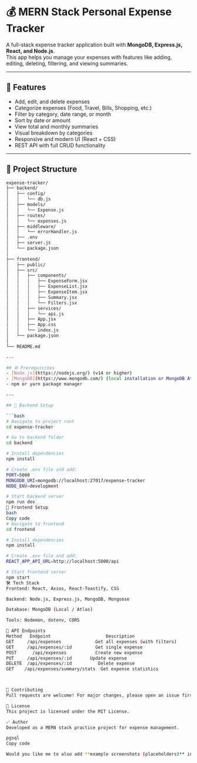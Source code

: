 # 💰 MERN Stack Personal Expense Tracker

A full-stack expense tracker application built with **MongoDB, Express.js, React, and Node.js**.  
This app helps you manage your expenses with features like adding, editing, deleting, filtering, and viewing summaries.

---

## 📌 Features
- Add, edit, and delete expenses
- Categorize expenses (Food, Travel, Bills, Shopping, etc.)
- Filter by category, date range, or month
- Sort by date or amount
- View total and monthly summaries
- Visual breakdown by categories
- Responsive and modern UI (React + CSS)
- REST API with full CRUD functionality

---

## 📁 Project Structure

```bash
expense-tracker/
├── backend/
│   ├── config/
│   │   └── db.js
│   ├── models/
│   │   └── Expense.js
│   ├── routes/
│   │   └── expenses.js
│   ├── middleware/
│   │   └── errorHandler.js
│   ├── .env
│   ├── server.js
│   └── package.json
│
├── frontend/
│   ├── public/
│   ├── src/
│   │   ├── components/
│   │   │   ├── ExpenseForm.jsx
│   │   │   ├── ExpenseList.jsx
│   │   │   ├── ExpenseItem.jsx
│   │   │   ├── Summary.jsx
│   │   │   └── Filters.jsx
│   │   ├── services/
│   │   │   └── api.js
│   │   ├── App.jsx
│   │   ├── App.css
│   │   └── index.js
│   └── package.json
│
└── README.md

---

## ⚙️ Prerequisites
- [Node.js](https://nodejs.org/) (v14 or higher)
- [MongoDB](https://www.mongodb.com/) (local installation or MongoDB Atlas)
- npm or yarn package manager

---

## 🚀 Backend Setup

```bash
# Navigate to project root
cd expense-tracker

# Go to backend folder
cd backend

# Install dependencies
npm install

# Create .env file and add:
PORT=5000
MONGODB_URI=mongodb://localhost:27017/expense-tracker
NODE_ENV=development

# Start backend server
npm run dev
🎨 Frontend Setup
bash
Copy code
# Navigate to frontend
cd frontend

# Install dependencies
npm install

# Create .env file and add:
REACT_APP_API_URL=http://localhost:5000/api

# Start frontend server
npm start
🛠️ Tech Stack
Frontend: React, Axios, React-Toastify, CSS

Backend: Node.js, Express.js, MongoDB, Mongoose

Database: MongoDB (Local / Atlas)

Tools: Nodemon, dotenv, CORS

📡 API Endpoints
Method	 Endpoint	                  Description
GET	    /api/expenses	          Get all expenses (with filters)
GET   	/api/expenses/:id	      Get single expense
POST	  /api/expenses	          Create new expense
PUT   	/api/expenses/:id      	Update expense
DELETE	/api/expenses/:id	       Delete expense
GET	   /api/expenses/summary/stats	Get expense statistics



🤝 Contributing
Pull requests are welcome! For major changes, please open an issue first to discuss what you’d like to change.

📜 License
This project is licensed under the MIT License.

✅ Author
Developed as a MERN stack practice project for expense management.

pgsql
Copy code

Would you like me to also add **example screenshots (placeholders)** in the README so it looks more professional on GitHub, or k
